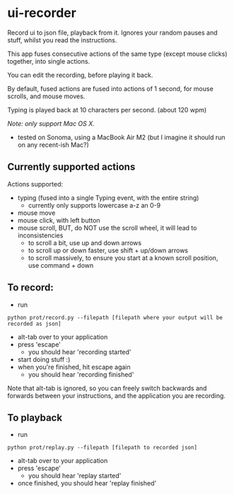 # ui-recorder
Record ui to json file, playback from it. Ignores your random pauses and stuff, whilst you read the instructions.

This app fuses consecutive actions of the same type (except mouse clicks) together, into single actions.

You can edit the recording, before playing it back.

By default, fused actions are fused into actions of 1 second, for mouse scrolls, and mouse moves.

Typing is played back at 10 characters per second. (about 120 wpm)

*Note: only support Mac OS X*.
- tested on Sonoma, using a MacBook Air M2 (but I imagine it should run on any recent-ish Mac?)

## Currently supported actions

Actions supported:
- typing (fused into a single Typing event, with the entire string)
    - currently only supports lowercase a-z an 0-9
- mouse move
- mouse click, with left button
- mouse scroll, BUT, do NOT use the scroll wheel, it will lead to inconsistencies
    - to scroll a bit, use up and down arrows
    - to scroll up or down faster, use shift + up/down arrows
    - to scroll massively, to ensure you start at a known scroll position, use command + down

## To record:
- run
```
python prot/record.py --filepath [filepath where your output will be recorded as json]
```
- alt-tab over to your application
- press 'escape'
    - you should hear 'recording started'
- start doing stuff :)
- when you're finished, hit escape again
    - you should hear 'recording finished'

Note that alt-tab is ignored, so you can freely switch backwards and forwards between your instructions, and the application you are recording.

## To playback

- run
```
python prot/replay.py --filepath [filepath to recorded json]
```
- alt-tab over to your application
- press 'escape'
    - you should hear 'replay started'
- once finished, you should hear 'replay finished'
